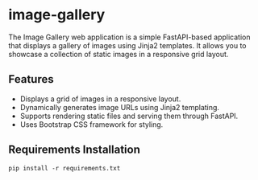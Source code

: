 # image-gallery


The Image Gallery web application is a simple FastAPI-based application that displays a gallery of images using Jinja2 templates. It allows you to showcase a collection of static images in a responsive grid layout.

## Features

- Displays a grid of images in a responsive layout.
- Dynamically generates image URLs using Jinja2 templating.
- Supports rendering static files and serving them through FastAPI.
- Uses Bootstrap CSS framework for styling.

## Requirements Installation

`pip install -r requirements.txt`




